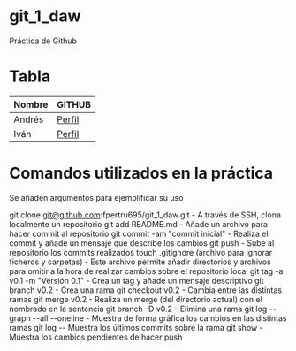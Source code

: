# git_1_daw
Práctica de Github

# Tabla
 | Nombre | GITHUB|
| ----------- | ----------- |
| Andrés | [Perfil](https://github.com/AndresGilR/) |
| Iván | [Perfil](https://github.com/ibarrom693/) |

# Comandos utilizados en la práctica
Se añaden argumentos para ejemplificar su uso

git clone git@github.com:fpertru695/git_1_daw.git  - A través de SSH, clona localmente un repositorio
git add README.md  - Añade un archivo para hacer commit al repositorio
git commit -am "commit inicial"  - Realiza el commit y añade un mensaje que describe los cambios
git push  - Sube al repositorio los commits realizados
touch .gitignore (archivo para ignorar ficheros y carpetas)  - Este archivo permite añadir directorios y archivos para omitir a la hora de realizar cambios sobre el repositorio local
git tag -a v0.1 -m "Versión 0.1" - Crea un tag y añade un mensaje descriptivo
git branch v0.2  - Crea una rama
git checkout v0.2  - Cambia entre las distintas ramas 
git merge v0.2  - Realiza un merge (del directorio actual) con el nombrado en la sentencia
git branch -D v0.2  - Elimina una rama
git log --graph --all --oneline  - Muestra de forma gráfica los cambios en las distintas ramas
git log -- Muestra los últimos commits sobre la rama
git show - Muestra los cambios pendientes de hacer push




